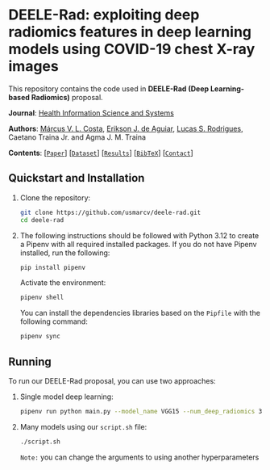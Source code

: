 # DEELE-Rad: exploiting deep radiomics features in deep learning models using COVID-19 chest X-ray images

This repository contains the code used in **DEELE-Rad (Deep Learning-based Radiomics)** proposal.

**Journal**: [Health Information Science and Systems](https://link.springer.com/journal/13755)

**Authors**: [Márcus V. L. Costa](https://github.com/usmarcv), [Erikson J. de Aguiar](https://github.com/eriksonJAguiar), [Lucas S. Rodrigues](https://github.com/lsrusp), Caetano Traina Jr. and Agma J. M. Traina

**Contents**: [[`Paper`](https://link.springer.com/article/10.1007/s13755-024-00330-6)] [[`Dataset`](https://github.com/usmarcv/deele-rad/tree/main/dataset_script)] [[`Results`](#results)] [[`BibTeX`](#citing-us)] [[`Contact`](#contact)]

## Quickstart and Installation

1. Clone the repository:
    ```sh
    git clone https://github.com/usmarcv/deele-rad.git
    cd deele-rad
    ```

2. The following instructions should be followed with Python 3.12 to create a Pipenv with all required installed packages. If you do not have Pipenv installed, run the following:
    ```sh
    pip install pipenv
    ```
    
    Activate the environment:
      ```sh
      pipenv shell
      ```
    
    You can install the dependencies libraries based on the `Pipfile` with the following command:
      ```bash
      pipenv sync
      ```

## Running

To run our DEELE-Rad proposal, you can use two approaches:

1. Single model deep learning:
    ```sh
    pipenv run python main.py --model_name VGG15 --num_deep_radiomics 300 --epochs 100
    ```
2. Many models using our `script.sh` file:
    ```sh
    ./script.sh
    ```
    `Note:` you can change the arguments to using another hyperparameters
